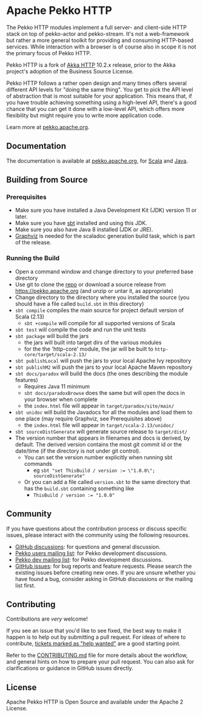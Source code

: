 # Apache Pekko HTTP

<!--
[![pekko-http-core Scala version support](https://index.scala-lang.org/pekko/pekko-http/pekko-http-core/latest-by-scala-version.svg)](https://index.scala-lang.org/pekko/pekko-http/pekko-http-core)
-->

The Pekko HTTP modules implement a full server- and client-side HTTP stack on top
of pekko-actor and pekko-stream. It's not a web-framework but rather a more
general toolkit for providing and consuming HTTP-based services. While
interaction with a browser is of course also in scope it is not the primary
focus of Pekko HTTP.

Pekko HTTP is a fork of [Akka HTTP](https://github.com/akka/akka-http) 10.2.x release, prior to the Akka project's adoption of the Business Source License.

Pekko HTTP follows a rather open design and many times offers several different
API levels for "doing the same thing". You get to pick the API level of
abstraction that is most suitable for your application. This means that, if you
have trouble achieving something using a high-level API, there's a good chance
that you can get it done with a low-level API, which offers more flexibility but
might require you to write more application code.

Learn more at [pekko.apache.org](https://pekko.apache.org/docs/pekko-http/current/).

## Documentation

The documentation is available at
[pekko.apache.org](https://pekko.apache.org/docs/pekko-http/current/), for
[Scala](https://pekko.apache.org/docs/pekko-http/current/scala/http/) and
[Java](https://pekko.apache.org/docs/pekko-http/current/java/http/).

## Building from Source

### Prerequisites
- Make sure you have installed a Java Development Kit (JDK) version 11 or later.
- Make sure you have [sbt](https://www.scala-sbt.org/) installed and using this JDK.
- Make sure you also have Java 8 installed (JDK or JRE).
- [Graphviz](https://graphviz.gitlab.io/download/) is needed for the scaladoc generation build task, which is part of the release.

### Running the Build
- Open a command window and change directory to your preferred base directory
- Use git to clone the [repo](https://github.com/apache/incubator-pekko-http) or download a source release from https://pekko.apache.org (and unzip or untar it, as appropriate)
- Change directory to the directory where you installed the source (you should have a file called `build.sbt` in this directory)
- `sbt compile` compiles the main source for project default version of Scala (2.13)
    - `sbt +compile` will compile for all supported versions of Scala
- `sbt test` will compile the code and run the unit tests
- `sbt package` will build the jars
    - the jars will built into target dirs of the various modules
    - for the the 'http-core' module, the jar will be built to `http-core/target/scala-2.13/`
- `sbt publishLocal` will push the jars to your local Apache Ivy repository
- `sbt publishM2` will push the jars to your local Apache Maven repository
- `sbt docs/paradox` will build the docs (the ones describing the module features)
     - Requires Java 11 minimum
     - `sbt docs/paradoxBrowse` does the same but will open the docs in your browser when complete
     - the `index.html` file will appear in `target/paradox/site/main/`
- `sbt unidoc` will build the Javadocs for all the modules and load them to one place (may require Graphviz, see Prerequisites above)
     - the `index.html` file will appear in `target/scala-2.13/unidoc/`
- `sbt sourceDistGenerate` will generate source release to `target/dist/`
- The version number that appears in filenames and docs is derived, by default. The derived version contains the most git commit id or the date/time (if the directory is not under git control). 
    - You can set the version number explicitly when running sbt commands
        - eg `sbt "set ThisBuild / version := \"1.0.0\"; sourceDistGenerate"`  
    - Or you can add a file called `version.sbt` to the same directory that has the `build.sbt` containing something like
        - `ThisBuild / version := "1.0.0"`

## Community

If you have questions about the contribution process or discuss specific issues, please interact with the community using the following resources.

- [GitHub discussions](https://github.com/apache/incubator-pekko-http/discussions): for questions and general discussion.
- [Pekko users mailing list](https://lists.apache.org/list.html?users@pekko.apache.org): for Pekko development discussions.
- [Pekko dev mailing list](https://lists.apache.org/list.html?dev@pekko.apache.org): for Pekko development discussions.
- [GitHub issues](https://github.com/apache/incubator-pekko-http/issues): for bug reports and feature requests. Please search the existing issues before creating new ones. If you are unsure whether you have found a bug, consider asking in GitHub discussions or the mailing list first.

<!--
[stackoverflow-badge]: https://img.shields.io/badge/stackoverflow%3A-pekko--http-blue.svg?style=flat-square
[stackoverflow]:       https://stackoverflow.com/questions/tagged/pekko-http
[github-issues-badge]: https://img.shields.io/badge/github%3A-issues-blue.svg?style=flat-square
[github-issues]:       https://github.com/apache/incubator-pekko-http/issues
[scaladex-badge]:      https://index.scala-lang.org/count.svg?q=dependencies:pekko/pekko-http*&subject=scaladex:&color=blue&style=flat-square
[scaladex-projects]:   https://index.scala-lang.org/search?q=dependencies:pekko/pekko-http*
-->

## Contributing

Contributions are *very* welcome!

If you see an issue that you'd like to see fixed, the best way to make it happen is to help out by submitting a pull request.
For ideas of where to contribute, [tickets marked as "help wanted"](https://github.com/apache/incubator-pekko-http/labels/help%20wanted) are a good starting point.

Refer to the [CONTRIBUTING.md](CONTRIBUTING.md) file for more details about the workflow,
and general hints on how to prepare your pull request. You can also ask for clarifications or guidance in GitHub issues directly.


## License

Apache Pekko HTTP is Open Source and available under the Apache 2 License.
